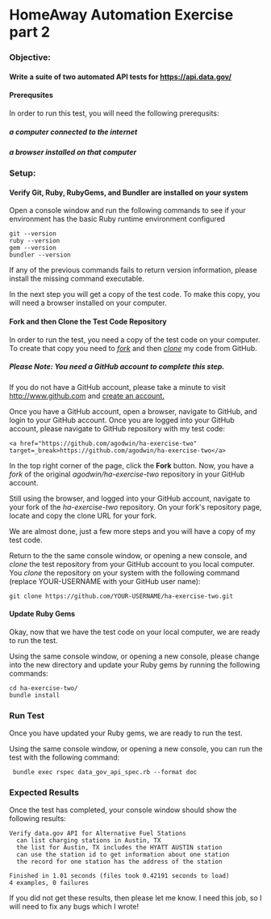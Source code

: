 # HomeAway Automation Exercise part 2

### Objective:
#### Write a suite of two automated API tests for https://api.data.gov/

#### Prerequsites
  In order to run this test, you will need the following prerequsits:
#####    a computer connected to the internet
#####    a browser installed on that computer


### Setup:
#### Verify Git, Ruby, RubyGems, and Bundler are installed on your system
  Open a console window and run the following commands to see if your 
  environment has the basic Ruby runtime environment configured 

    git --version
    ruby --version
    gem --version
    bundler --version
    
  If any of the previous commands fails to return version information, please 
  install the missing command executable.
  
  In the next step you will get a copy of the test code. To make this copy, 
  you will need a browser installed on your computer. 
  
#### Fork and then Clone the Test Code Repository
  In order to run the test, you need a copy of the test code on your computer.
  To create that copy you need to <a href="https://help.github.com/articles/fork-a-repo/" target=_break><i>fork</i></a> and then <a href="https://help.github.com/articles/cloning-a-repository/" target=_break><i>clone</i></a> my code 
  from GitHub.
  
##### <i>Please Note: You need a GitHub account to complete this step.</i> 
  If you do not have a GitHub account, please take a minute to visit 
  http://www.github.com and <a href="https://help.github.com/articles/signing-up-for-a-new-github-account/" target=_break>create an account.</a>

  Once you have a GitHub account, open a browser, navigate to GitHub, and 
  login to your GitHub account. Once you are logged into your GitHub account, 
  please navigate to GitHub repository with my test code: 

    <a href="https://github.com/agodwin/ha-exercise-two" target=_break>https://github.com/agodwin/ha-exercise-two</a>
      
  In the top right corner of the page, click the <b>Fork</b> button. Now, you 
  have a <i>fork</i> of the original <i>agodwin/ha-exercise-two</i> repository 
  in your GitHub account.
  
  Still using the browser, and logged into your GitHub account, navigate to 
  your fork of the <i>ha-exercise-two</i> repository. On your fork's 
  repository page, locate and copy the clone URL for your fork.

  We are almost done, just a few more steps and you will have a copy
  of my test code. 
  
  Return to the the same console window, or opening a new console, and 
  <i>clone</i> the test repository from your GitHub account to you local 
  computer. You <i>clone</i> the repository on your system with the 
  following command (replace YOUR-USERNAME with your GitHub user name):
  
    git clone https://github.com/YOUR-USERNAME/ha-exercise-two.git
    
#### Update Ruby Gems
  Okay, now that we have the test code on your local computer, we are ready
  to run the test. 
  
  Using the same console window, or opening a new console, please change 
  into the new directory and update your Ruby gems by running the following 
  commands:
  
    cd ha-exercise-two/
    bundle install

    
### Run Test  
  Once you have updated your Ruby gems, we are ready to run the test.
  
  Using the same console window, or opening a new console, you can run 
  the test with the following command:

     bundle exec rspec data_gov_api_spec.rb --format doc

     
### Expected Results  
  Once the test has completed, your console window should show the following 
  results:  
   
    Verify data.gov API for Alternative Fuel Stations
      can list charging stations in Austin, TX
      the list for Austin, TX includes the HYATT AUSTIN station
      can use the station id to get information about one station
      the record for one station has the address of the station
    
    Finished in 1.01 seconds (files took 0.42191 seconds to load)
    4 examples, 0 failures 
  
  If you did not get these results, then please let me know. I need this
  job, so I will need to fix any bugs which I wrote!  

